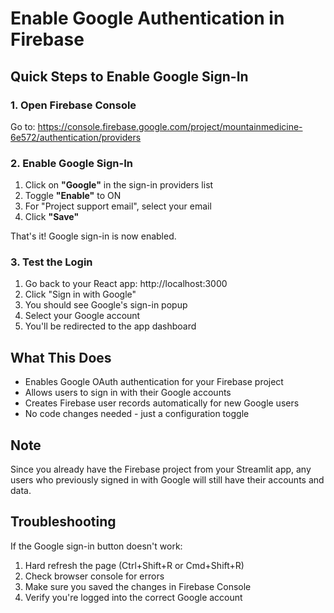 # Enable Google Authentication in Firebase

## Quick Steps to Enable Google Sign-In

### 1. Open Firebase Console
Go to: https://console.firebase.google.com/project/mountainmedicine-6e572/authentication/providers

### 2. Enable Google Sign-In
1. Click on **"Google"** in the sign-in providers list
2. Toggle **"Enable"** to ON
3. For "Project support email", select your email
4. Click **"Save"**

That's it! Google sign-in is now enabled.

### 3. Test the Login
1. Go back to your React app: http://localhost:3000
2. Click "Sign in with Google"
3. You should see Google's sign-in popup
4. Select your Google account
5. You'll be redirected to the app dashboard

## What This Does

- Enables Google OAuth authentication for your Firebase project
- Allows users to sign in with their Google accounts
- Creates Firebase user records automatically for new Google users
- No code changes needed - just a configuration toggle

## Note

Since you already have the Firebase project from your Streamlit app, any users who previously signed in with Google will still have their accounts and data.

## Troubleshooting

If the Google sign-in button doesn't work:
1. Hard refresh the page (Ctrl+Shift+R or Cmd+Shift+R)
2. Check browser console for errors
3. Make sure you saved the changes in Firebase Console
4. Verify you're logged into the correct Google account